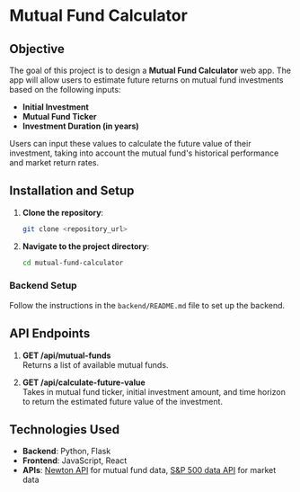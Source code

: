 # Mutual Fund Calculator

## Objective
The goal of this project is to design a **Mutual Fund Calculator** web app. The app will allow users to estimate future returns on mutual fund investments based on the following inputs:
- **Initial Investment**
- **Mutual Fund Ticker**
- **Investment Duration (in years)**

Users can input these values to calculate the future value of their investment, taking into account the mutual fund's historical performance and market return rates.

## Installation and Setup

1. **Clone the repository**:
   ```bash
   git clone <repository_url>
   ```

2. **Navigate to the project directory**:
   ```bash
   cd mutual-fund-calculator
   ```

### Backend Setup
Follow the instructions in the `backend/README.md` file to set up the backend.

## API Endpoints

1. **GET /api/mutual-funds**  
   Returns a list of available mutual funds.

2. **GET /api/calculate-future-value**  
   Takes in mutual fund ticker, initial investment amount, and time horizon to return the estimated future value of the investment.

## Technologies Used
- **Backend**: Python, Flask
- **Frontend**: JavaScript, React
- **APIs**: [Newton API](#) for mutual fund data, [S&P 500 data API](#) for market data

